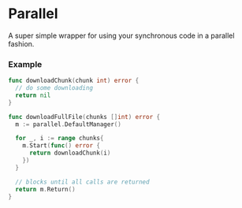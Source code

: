 
# Parallel

A super simple wrapper for using your synchronous code in a parallel fashion.



### Example


```go
func downloadChunk(chunk int) error {
  // do some downloading
  return nil
}

func downloadFullFile(chunks []int) error {
  m := parallel.DefaultManager()

  for _, i := range chunks{
    m.Start(func() error {
      return downloadChunk(i)
    })
  }

  // blocks until all calls are returned
  return m.Return()
}
```


